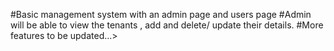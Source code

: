 #Basic management system with an admin page and users page
#Admin will be able to view the tenants , add and delete/ update their details.
#More features to be updated...>